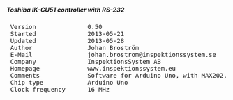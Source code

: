 <h5> Toshiba IK-CU51 controller with RS-232 </h5>
<pre> Version              0.50 
 Started              2013-05-21
 Updated              2013-05-28
 Author               Johan Broström
 E-Mail               johan.brostrom@inspektionssystem.se
 Company              InspektionsSystem AB
 Homepage             www.inspektionssystem.eu
 Comments             Software for Arduino Uno, with MAX202, on custom shield, to control camera
 Chip type            Arduino Uno
 Clock frequency      16 MHz </pre>
